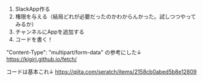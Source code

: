 1. SlackApp作る
2. 権限を与える（結局どれが必要だったのかわからんかった。試しつつやってみるか）
3. チャンネルにAppを追加する
4. コードを書く！


"Content-Type": "multipart/form-data" の参考にした↓
https://kigiri.github.io/fetch/

コードは基本これ↓
https://qiita.com/seratch/items/2158cb0abed5b8e12809